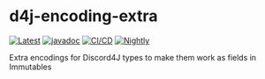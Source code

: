 # d4j-encoding-extra
[![Latest](https://maven-badges.herokuapp.com/maven-central/dev.sympho/d4j-encoding-extra/badge.svg)](https://search.maven.org/artifact/dev.sympho/d4j-encoding-extra) [![javadoc](https://javadoc.io/badge2/dev.sympho/d4j-encoding-extra/javadoc.svg)](https://javadoc.io/doc/dev.sympho/d4j-encoding-extra) [![CI/CD](https://github.com/tmarback/d4j-encoding-extra/actions/workflows/ci-cd.yml/badge.svg?branch=main)](https://github.com/tmarback/d4j-encoding-extra/actions/workflows/ci-cd.yml) [![Nightly](https://github.com/tmarback/d4j-encoding-extra/actions/workflows/nightly.yml/badge.svg)](https://github.com/tmarback/d4j-encoding-extra/actions/workflows/nightly.yml)

Extra encodings for Discord4J types to make them work as fields in Immutables
